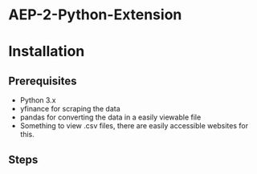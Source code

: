 # AEP-2-Python-Extension

# Installation
## Prerequisites
- Python 3.x
- yfinance for scraping the data
- pandas for converting the data in a easily viewable file
- Something to view .csv files, there are easily accessible websites for this.

## Steps